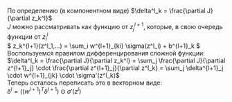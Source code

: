По определению (в компонентном виде) $\delta^l_k = \frac{\partial J}{\partial z_k^l}$  
$J$ можно рассматривать как функцию от $z_{j}^{l+1}$, которые, в свою очередь функции от $z_i^l$  
$ z_k^{l+1}(z^l_1,...) = \sum_i w^{l+1}_{ki} \sigma(z^l_i) + b^{l+1}_k $  
Воспользуемся правилом дифференцирования сложной функции:  
$\delta^l_k = \frac{\partial J}{\partial z_k^l} = \sum_j \frac{\partial J}{\partial z^{l+1}_j} \cdot \frac{\partial z^{l+1}_j}{\partial z^l_k} = \sum_j \delta^{l+1}_j \cdot w^{l+1}_{jk} \cdot \sigma'(z^l_k)$  
Теперь осталось переписать это в векторном виде:  
$\delta^{l} = ((w^{l+1})^T\delta^{l+1}) \odot \sigma'(z^l)$  
